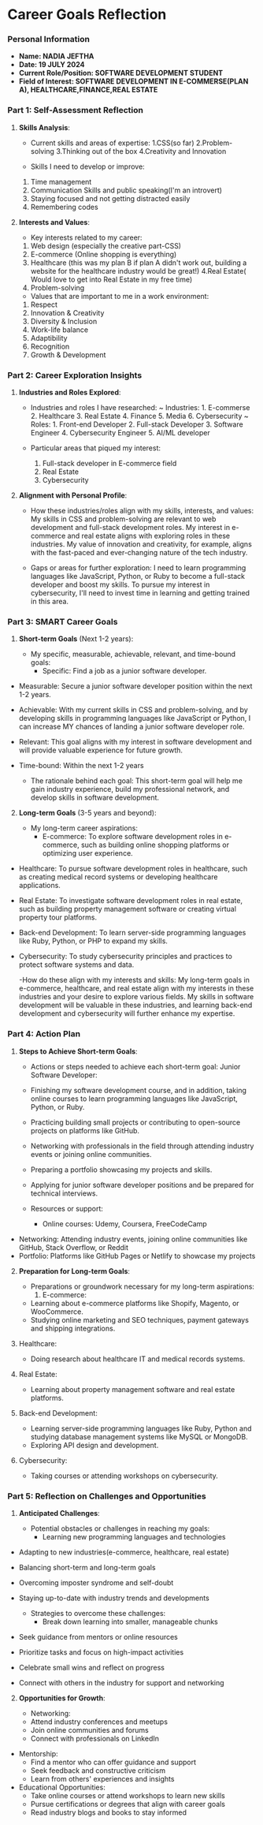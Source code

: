 
# Career Goals Reflection 



### Personal Information

- **Name: NADIA JEFTHA**
- **Date: 19 JULY 2024**
- **Current Role/Position: SOFTWARE DEVELOPMENT STUDENT**
- **Field of Interest: SOFTWARE DEVELOPMENT IN E-COMMERSE(PLAN A), HEALTHCARE,FINANCE,REAL ESTATE**

### Part 1: Self-Assessment Reflection

1. **Skills Analysis**:
    
    - Current skills and areas of expertise:
    1.CSS(so far)
    2.Problem-solving
    3.Thinking out of the box
    4.Creativity and Innovation

    - Skills I need to develop or improve:
    1. Time management
    2. Communication Skills and public speaking(I'm an introvert)
    3. Staying focused and not getting distracted easily
    4. Remembering codes

2. **Interests and Values**:
    
    - Key interests related to my career:
    1. Web design (especially the creative part-CSS)
    2. E-commerce (Online shopping is everything)
    3. Healthcare (this was my plan B if plan A didn't work out, building a website for the healthcare industry would be great!)
    4.Real Estate( Would love to get into Real Estate in my free time) 
    5. Problem-solving

    - Values that are important to me in a work environment:
    1. Respect 
    2. Innovation & Creativity
    3. Diversity & Inclusion
    4. Work-life balance
    5. Adaptibility
    6. Recognition
    7. Growth & Development

### Part 2: Career Exploration Insights

1. **Industries and Roles Explored**:
    
    - Industries and roles I have researched:
       ~ Industries:
          1. E-commerse
          2. Healthcare
          3. Real Estate
          4. Finance
          5. Media
          6. Cybersecurity
       ~ Roles:
          1. Front-end Developer
          2. Full-stack Developer
          3. Software Engineer
          4. Cybersecurity Engineer
          5. AI/ML developer

    - Particular areas that piqued my interest:
      1. Full-stack developer in E-commerce field
      2. Real Estate
      3. Cybersecurity

2. **Alignment with Personal Profile**:
    
    - How these industries/roles align with my skills, interests, and values:
       My skills in CSS and problem-solving are relevant to web development and full-stack development roles. My interest in e-commerce and real estate aligns with exploring roles in these industries. My value of innovation and creativity, for example,  aligns with the fast-paced and ever-changing nature of the tech industry.

    - Gaps or areas for further exploration:
       I need to learn programming languages like JavaScript, Python, or Ruby to become a full-stack developer and boost my skills. To pursue my interest in cybersecurity, I'll need to invest time in learning and getting trained in this area.


### Part 3: SMART Career Goals

1. **Short-term Goals** (Next 1-2 years):
    
    - My specific, measurable, achievable, relevant, and time-bound goals:
      - Specific: Find a job as a junior software developer.
- Measurable: Secure a junior software developer position within the next 1-2 years.
- Achievable: With my current skills in CSS and problem-solving, and by developing skills in programming languages like JavaScript or Python, I can increase MY chances of landing a junior software developer role.
- Relevant: This goal aligns with my interest in software development and will provide valuable experience for future growth.
- Time-bound: Within the next 1-2 years


    - The rationale behind each goal:
        This short-term goal will help me gain industry experience, build my professional network, and develop skills in software development.



2. **Long-term Goals** (3-5 years and beyond):
    
    - My long-term career aspirations:
       - E-commerce: To explore software development roles in e-commerce, such as building online shopping platforms or optimizing user experience.
- Healthcare: To pursue software development roles in healthcare, such as creating medical record systems or developing healthcare applications.
- Real Estate: To investigate software development roles in real estate, such as building property management software or creating virtual property tour platforms.
- Back-end Development: To learn server-side programming languages like Ruby, Python, or PHP to expand my skills.
- Cybersecurity: To study cybersecurity principles and practices to protect software systems and data.



    -How do these align with my interests and skills:
       My long-term goals in e-commerce, healthcare, and real estate align with my interests in these industries and your desire to explore various fields. My skills in software development will be valuable in these industries, and learning back-end development and cybersecurity will further enhance my expertise.

### Part 4: Action Plan

1. **Steps to Achieve Short-term Goals**:
    
    - Actions or steps needed to achieve each short-term goal:
        Junior Software Developer:
    - Finishing my software development course, and in addition, taking online courses to learn programming languages like JavaScript, Python, or Ruby.
    - Practicing building small projects or contributing to open-source projects on platforms like GitHub.
    - Networking with professionals in the field through attending industry events or joining online communities.
    - Preparing a portfolio showcasing my projects and skills.
    - Applying for junior software developer positions and be prepared for technical interviews.

    - Resources or support:
        * Online courses: Udemy, Coursera, FreeCodeCamp
* Networking: Attending industry events, joining online communities like GitHub, Stack Overflow, or Reddit
* Portfolio: Platforms like GitHub Pages or Netlify to showcase my projects



2. **Preparation for Long-term Goals**:
    
    - Preparations or groundwork necessary for my long-term aspirations:
        1. E-commerce:
    - Learning about e-commerce platforms like Shopify, Magento, or WooCommerce.
    - Studying online marketing and SEO techniques, payment gateways and shipping integrations.
2. Healthcare:
    - Doing research about healthcare IT and medical records systems.
3. Real Estate:
    - Learning about property management software and real estate platforms.
4. Back-end Development:
    - Learning server-side programming languages like Ruby, Python and studying database management systems like MySQL or MongoDB.
    - Exploring API design and development.
5. Cybersecurity:
    - Taking courses or attending workshops on cybersecurity.
     


### Part 5: Reflection on Challenges and Opportunities

1. **Anticipated Challenges**:
    
    - Potential obstacles or challenges in reaching my goals:
       - Learning new programming languages and technologies
- Adapting to new industries(e-commerce, healthcare, real estate)
- Balancing short-term and long-term goals
- Overcoming imposter syndrome and self-doubt
- Staying up-to-date with industry trends and developments


    - Strategies to overcome these challenges:
       - Break down learning into smaller, manageable chunks
- Seek guidance from mentors or online resources
- Prioritize tasks and focus on high-impact activities
- Celebrate small wins and reflect on progress
- Connect with others in the industry for support and networking

2. **Opportunities for Growth**:
    
    - Networking:
    - Attend industry conferences and meetups
    - Join online communities and forums
    - Connect with professionals on LinkedIn
- Mentorship:
    - Find a mentor who can offer guidance and support
    - Seek feedback and constructive criticism
    - Learn from others' experiences and insights
- Educational Opportunities:
    - Take online courses or attend workshops to learn new skills
    - Pursue certifications or degrees that align with career goals
    - Read industry blogs and books to stay informed

